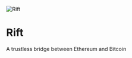 ![Rift](https://utfs.io/f/fba5931a-c414-4252-b282-633fb4353a59-gtky0k.png)
# Rift

A trustless bridge between Ethereum and Bitcoin

